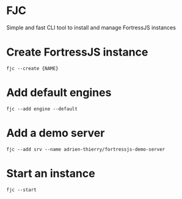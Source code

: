 # FJC 

Simple and fast CLI tool to install and manage FortressJS instances

# Create FortressJS instance 

`fjc --create {NAME}`

# Add default engines 

`fjc --add engine --default`

# Add a demo server

`fjc --add srv --name adrien-thierry/fortressjs-demo-server`

# Start an instance 

`fjc --start`